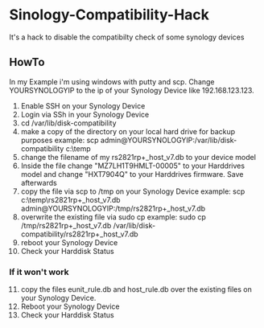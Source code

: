 # Sinology-Compatibility-Hack
It's a hack to disable the compatibilty check of some synology devices

## HowTo

In my Example i'm using windows with putty and scp.
Change YOURSYNOLOGYIP to the ip of your Synology Device like 192.168.123.123.

1. Enable SSH on your Synology Device
2. Login via SSh in your Synology Device
3. cd /var/lib/disk-compatibility
4. make a copy of the directory on your local hard drive for backup purposes
   example: scp admin@YOURSYNOLOGYIP:/var/lib/disk-compatibility c:\temp
5. change the filename of my rs2821rp+_host_v7.db to your device model
6. Inside the file change "MZ7LH1T9HMLT-00005" to your Harddrives model and change "HXT7904Q" to your Harddrives firmware. Save afterwards
7. copy the file via scp to /tmp on your Synology Device
   example: scp c:\temp\rs2821rp+_host_v7.db admin@YOURSYNOLOGYIP:/tmp/rs2821rp+_host_v7.db
8. overwrite the existing file via sudo cp
   example: sudo cp /tmp/rs2821rp+_host_v7.db /var/lib/disk-compatibility/rs2821rp+_host_v7.db
9. reboot your Synology Device
10. Check your Harddisk Status

### If it won't work
11. copy the files eunit_rule.db and host_rule.db over the existing files on your Synology Device.
12. Reboot your Synology Device
13. Check your Harddisk Status
